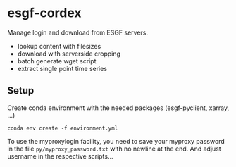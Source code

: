# esgf-cordex

Manage login and download from ESGF servers.

- lookup content with filesizes
- download with serverside cropping
- batch generate wget script
- extract single point time series


## Setup

Create conda environment with the needed packages (esgf-pyclient, xarray, ...)

```
conda env create -f environment.yml
```

To use the myproxylogin facility, you need to save your myproxy password in the file `py/myproxy_password.txt` with no newline at the end. And adjust username in the respective scripts...

